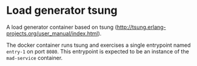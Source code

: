 # Load generator tsung

A load generator container based on tsung (http://tsung.erlang-projects.org/user_manual/index.html).

The docker container runs tsung and exercises a single entrypoint named `entry-1` on port `8080`. This entrypoint is expected to be an instance of the `mad-service` container.

